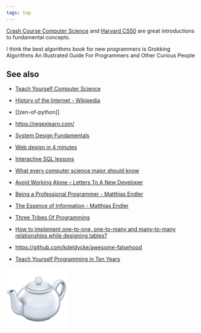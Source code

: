 ```yaml
---
tags: top
---
```


[Crash Course Computer Science](https://www.youtube.com/playlist?list=PL8dPuuaLjXtNlUrzyH5r6jN9ulIgZBpdo) and [Harvard CS50](https://www.youtube.com/playlist?list=PLhQjrBD2T381L3iZyDTxRwOBuUt6m1FnW) are great introductions to fundamental concepts. 

I think the best algorithms book for new programmers is Grokking Algorithms An Illustrated Guide For Programmers and Other Curious People


## See also 

* [Teach Yourself Computer Science](https://teachyourselfcs.com/)

* [History of the Internet - Wikipedia](https://en.wikipedia.org/wiki/History_of_the_Internet)

- [[zen-of-python]]
  
* <https://regexlearn.com/>

* [System Design Fundamentals](https://www.youtube.com/watch?v=lX4CrbXMsNQ&list=PLCRMIe5FDPsd0gVs500xeOewfySTsmEjf&pp=iAQB)

* [Web design in 4 minutes](https://jgthms.com/web-design-in-4-minutes/)

* [Interactive SQL lessons](https://sqlbolt.com/) 

* [What every computer science major should know](http://matt.might.net/articles/what-cs-majors-should-know/)

* [Avoid Working Alone – Letters To A New Developer](https://letterstoanewdeveloper.com/2019/06/24/avoid-working-alone/)

* [Being a Professional Programmer - Matthias Endler](https://endler.dev/2017/professional-programming/)

* [The Essence of Information - Matthias Endler](https://endler.dev/2017/the-essence-of-information/)
  
* [Three Tribes Of Programming](https://josephg.com/blog/3-tribes/)

* [How to implement one-to-one, one-to-many and many-to-many relationships while designing tables?](https://stackoverflow.com/questions/7296846/how-to-implement-one-to-one-one-to-many-and-many-to-many-relationships-while-de)

* <https://github.com/kdeldycke/awesome-falsehood>

* [Teach Yourself Programming in Ten Years](http://norvig.com/21-days.html)


<a href="https://developer.mozilla.org/en-US/docs/Web/HTTP/Status/418">
<img src="/static/img/teapot.png">
</a>